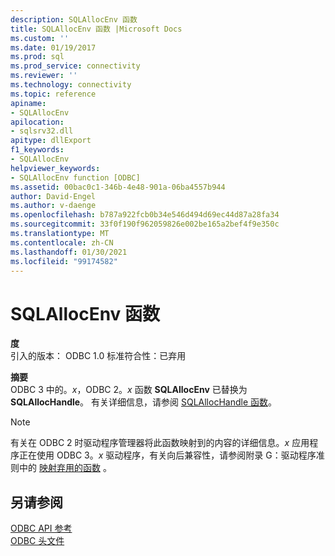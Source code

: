 ```yaml
---
description: SQLAllocEnv 函数
title: SQLAllocEnv 函数 |Microsoft Docs
ms.custom: ''
ms.date: 01/19/2017
ms.prod: sql
ms.prod_service: connectivity
ms.reviewer: ''
ms.technology: connectivity
ms.topic: reference
apiname:
- SQLAllocEnv
apilocation:
- sqlsrv32.dll
apitype: dllExport
f1_keywords:
- SQLAllocEnv
helpviewer_keywords:
- SQLAllocEnv function [ODBC]
ms.assetid: 00bac0c1-346b-4e48-901a-06ba4557b944
author: David-Engel
ms.author: v-daenge
ms.openlocfilehash: b787a922fcb0b34e546d494d69ec44d87a28fa34
ms.sourcegitcommit: 33f0f190f962059826e002be165a2bef4f9e350c
ms.translationtype: MT
ms.contentlocale: zh-CN
ms.lasthandoff: 01/30/2021
ms.locfileid: "99174582"
---
```

# <a name="sqlallocenv-function"></a>SQLAllocEnv 函数
**度**  
 引入的版本： ODBC 1.0 标准符合性：已弃用  
  
 **摘要**  
 ODBC 3 中的。*x*，ODBC 2。*x* 函数 **SQLAllocEnv** 已替换为 **SQLAllocHandle**。 有关详细信息，请参阅 [SQLAllocHandle 函数](../../../odbc/reference/syntax/sqlallochandle-function.md)。  
  
> [!NOTE]  
>  有关在 ODBC 2 时驱动程序管理器将此函数映射到的内容的详细信息。*x* 应用程序正在使用 ODBC 3。*x* 驱动程序，有关向后兼容性，请参阅附录 G：驱动程序准则中的 [映射弃用的函数](../../../odbc/reference/appendixes/mapping-deprecated-functions.md) 。  
  
## <a name="see-also"></a>另请参阅  
 [ODBC API 参考](../../../odbc/reference/syntax/odbc-api-reference.md)   
 [ODBC 头文件](../../../odbc/reference/install/odbc-header-files.md)
